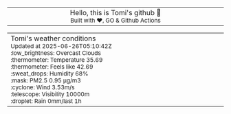 
<div align="center">
<table>
<tbody>
<td align="center">
<img width="2000" height="0"><br>
Hello, this is Tomi's github 👋<br>
<sup>Built with ❤️, GO & Github Actions</sup><br>
<img width="2000" height="0">
</td>
</tbody>
</table>
</div>
<table>
<tbody>
<td align="left">
<img width="2000" height="0"><br>
Tomi's weather conditions<br>
<sup>Updated at 2025-06-26T05:10:42Z</sup><br>
<sup>:low_brightness: Overcast Clouds</sup><br>
<sup>:thermometer: Temperature 35.69 </sup><br>
<sup>:thermometer: Feels like 42.69</sup><br>
<sup>:sweat_drops: Humidity 68%</sup><br>
<sup>:mask: PM2.5 0.95 μg/m3</sup><br>
<sup>:cyclone: Wind 3.53m/s </sup><br>
<sup>:telescope: Visibility 10000m </sup><br>
<sup>:droplet: Rain 0mm/last 1h </sup><br>
<img width="2000" height="0">
</td>
<td align="left">
<img width="2000" height="0"><br>
<br>
<img width="2000" height="0">
</td>
</tbody>
</table>
</div>
    